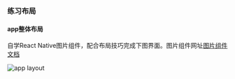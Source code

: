 ### 练习布局

#### app整体布局

自学React Native图片组件，配合布局技巧完成下图界面。图片组件网址[图片组件文档](http://reactnative.cn/docs/0.42/image.html#content)

![app layout](1.jpg)
